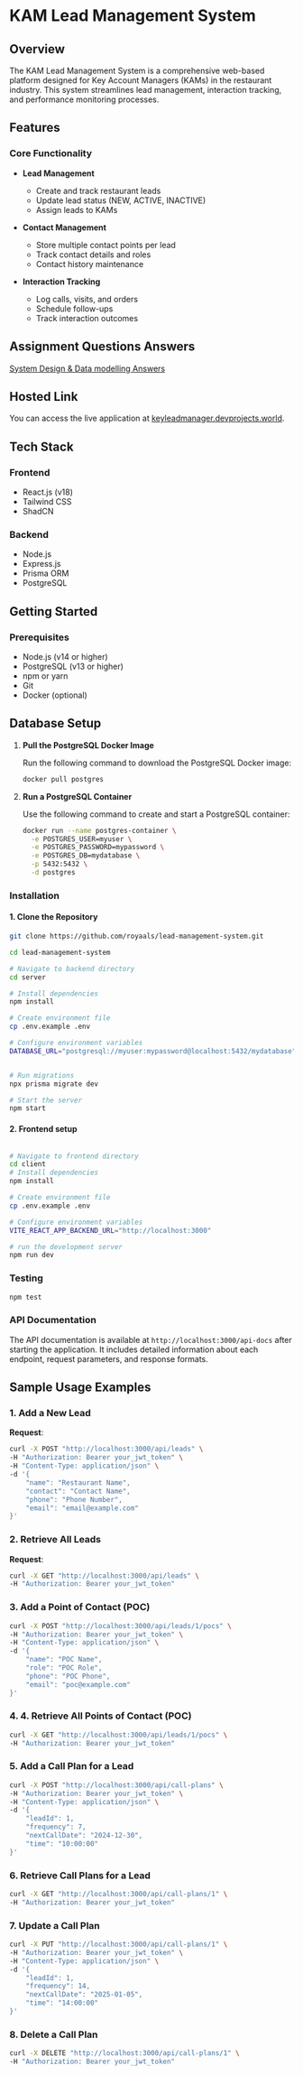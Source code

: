 # KAM Lead Management System

## Overview

The KAM Lead Management System is a comprehensive web-based platform designed for Key Account Managers (KAMs) in the restaurant industry. This system streamlines lead management, interaction tracking, and performance monitoring processes.

## Features

### Core Functionality
- **Lead Management**
  - Create and track restaurant leads
  - Update lead status (NEW, ACTIVE, INACTIVE)
  - Assign leads to KAMs

- **Contact Management**
  - Store multiple contact points per lead
  - Track contact details and roles
  - Contact history maintenance

- **Interaction Tracking**
  - Log calls, visits, and orders
  - Schedule follow-ups
  - Track interaction outcomes

## Assignment Questions Answers
[System Design & Data modelling Answers](https://docs.google.com/document/d/1UJpG_Kz0ZD4fYY7OXEwDWM5V-kHTsdBQdr68xeVIOvI/edit?usp=sharing)  

## Hosted Link

You can access the live application at [keyleadmanager.devprojects.world](https://keyleadmanager.devprojects.world).  

## Tech Stack

### Frontend
- React.js (v18)
- Tailwind CSS
- ShadCN

### Backend
- Node.js
- Express.js
- Prisma ORM
- PostgreSQL

## Getting Started

### Prerequisites

- Node.js (v14 or higher)
- PostgreSQL (v13 or higher)
- npm or yarn
- Git
- Docker (optional)

## Database Setup

1. **Pull the PostgreSQL Docker Image**
   
   Run the following command to download the PostgreSQL Docker image:
   
   ```bash
   docker pull postgres
   ```

2. **Run a PostgreSQL Container**
   
   Use the following command to create and start a PostgreSQL container:
   
   ```bash
   docker run --name postgres-container \
     -e POSTGRES_USER=myuser \
     -e POSTGRES_PASSWORD=mypassword \
     -e POSTGRES_DB=mydatabase \
     -p 5432:5432 \
     -d postgres
   ```

### Installation

#### 1. Clone the Repository
```bash
git clone https://github.com/royaals/lead-management-system.git

cd lead-management-system

# Navigate to backend directory
cd server

# Install dependencies
npm install

# Create environment file
cp .env.example .env

# Configure environment variables
DATABASE_URL="postgresql://myuser:mypassword@localhost:5432/mydatabase"


# Run migrations
npx prisma migrate dev

# Start the server
npm start
```

#### 2. Frontend setup
```bash 

# Navigate to frontend directory
cd client
# Install dependencies
npm install

# Create environment file
cp .env.example .env

# Configure environment variables
VITE_REACT_APP_BACKEND_URL="http://localhost:3000"

# run the development server
npm run dev
```
### Testing
```bash
npm test
```
### API Documentation
The API documentation is available at `http://localhost:3000/api-docs` after starting the application. It includes detailed information about each endpoint, request parameters, and response formats.

## Sample Usage Examples

### 1. **Add a New Lead**

**Request**:
```bash
curl -X POST "http://localhost:3000/api/leads" \
-H "Authorization: Bearer your_jwt_token" \
-H "Content-Type: application/json" \
-d '{
    "name": "Restaurant Name",
    "contact": "Contact Name",
    "phone": "Phone Number",
    "email": "email@example.com"
}'
 ```
### 2. **Retrieve All Leads**

**Request**:
```bash
curl -X GET "http://localhost:3000/api/leads" \
-H "Authorization: Bearer your_jwt_token"
 ```
### 3. **Add a Point of Contact (POC)**

```bash
curl -X POST "http://localhost:3000/api/leads/1/pocs" \
-H "Authorization: Bearer your_jwt_token" \
-H "Content-Type: application/json" \
-d '{
    "name": "POC Name",
    "role": "POC Role",
    "phone": "POC Phone",
    "email": "poc@example.com"
}'
 ```
### 4. **4. Retrieve All Points of Contact (POC)**
```bash
curl -X GET "http://localhost:3000/api/leads/1/pocs" \
-H "Authorization: Bearer your_jwt_token"
```
### 5. **Add a Call Plan for a Lead**
```bash
curl -X POST "http://localhost:3000/api/call-plans" \
-H "Authorization: Bearer your_jwt_token" \
-H "Content-Type: application/json" \
-d '{
    "leadId": 1,
    "frequency": 7,
    "nextCallDate": "2024-12-30",
    "time": "10:00:00"
}'
```
### 6. **Retrieve Call Plans for a Lead**
```bash
curl -X GET "http://localhost:3000/api/call-plans/1" \
-H "Authorization: Bearer your_jwt_token"
```
### 7. **Update a Call Plan**
```bash
curl -X PUT "http://localhost:3000/api/call-plans/1" \
-H "Authorization: Bearer your_jwt_token" \
-H "Content-Type: application/json" \
-d '{
    "leadId": 1,
    "frequency": 14,
    "nextCallDate": "2025-01-05",
    "time": "14:00:00"
}'
```
### 8. **Delete a Call Plan**
```bash
curl -X DELETE "http://localhost:3000/api/call-plans/1" \
-H "Authorization: Bearer your_jwt_token"
```

